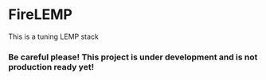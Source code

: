 # FireLEMP
This is a tuning LEMP stack

### Be careful please! This project is under development and is not production ready yet! ###
